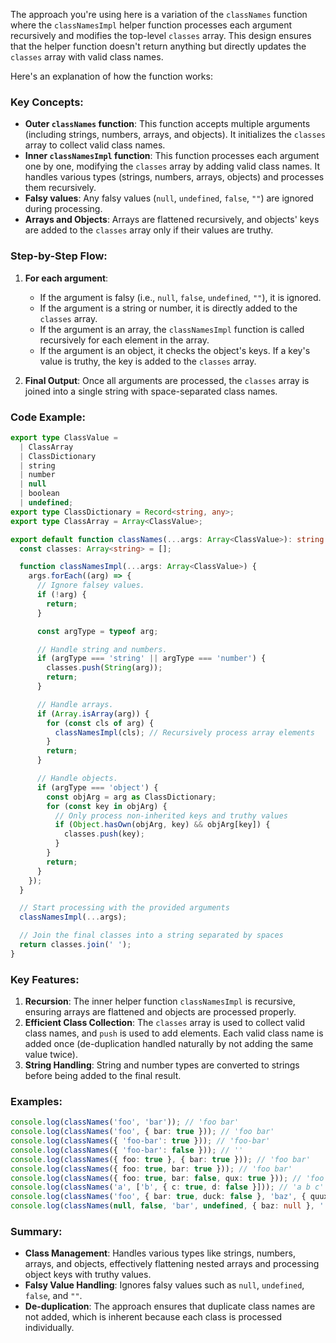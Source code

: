 The approach you're using here is a variation of the `classNames` function where the `classNamesImpl` helper function processes each argument recursively and modifies the top-level `classes` array. This design ensures that the helper function doesn't return anything but directly updates the `classes` array with valid class names.

Here's an explanation of how the function works:

### Key Concepts:
- **Outer `classNames` function**: This function accepts multiple arguments (including strings, numbers, arrays, and objects). It initializes the `classes` array to collect valid class names.
- **Inner `classNamesImpl` function**: This function processes each argument one by one, modifying the `classes` array by adding valid class names. It handles various types (strings, numbers, arrays, objects) and processes them recursively.
- **Falsy values**: Any falsy values (`null`, `undefined`, `false`, `""`) are ignored during processing.
- **Arrays and Objects**: Arrays are flattened recursively, and objects' keys are added to the `classes` array only if their values are truthy.

### Step-by-Step Flow:
1. **For each argument**:
   - If the argument is falsy (i.e., `null`, `false`, `undefined`, `""`), it is ignored.
   - If the argument is a string or number, it is directly added to the `classes` array.
   - If the argument is an array, the `classNamesImpl` function is called recursively for each element in the array.
   - If the argument is an object, it checks the object's keys. If a key's value is truthy, the key is added to the `classes` array.

2. **Final Output**: Once all arguments are processed, the `classes` array is joined into a single string with space-separated class names.

### Code Example:

```typescript
export type ClassValue =
  | ClassArray
  | ClassDictionary
  | string
  | number
  | null
  | boolean
  | undefined;
export type ClassDictionary = Record<string, any>;
export type ClassArray = Array<ClassValue>;

export default function classNames(...args: Array<ClassValue>): string {
  const classes: Array<string> = [];

  function classNamesImpl(...args: Array<ClassValue>) {
    args.forEach((arg) => {
      // Ignore falsey values.
      if (!arg) {
        return;
      }

      const argType = typeof arg;

      // Handle string and numbers.
      if (argType === 'string' || argType === 'number') {
        classes.push(String(arg));
        return;
      }

      // Handle arrays.
      if (Array.isArray(arg)) {
        for (const cls of arg) {
          classNamesImpl(cls); // Recursively process array elements
        }
        return;
      }

      // Handle objects.
      if (argType === 'object') {
        const objArg = arg as ClassDictionary;
        for (const key in objArg) {
          // Only process non-inherited keys and truthy values
          if (Object.hasOwn(objArg, key) && objArg[key]) {
            classes.push(key);
          }
        }
        return;
      }
    });
  }

  // Start processing with the provided arguments
  classNamesImpl(...args);

  // Join the final classes into a string separated by spaces
  return classes.join(' ');
}
```

### Key Features:
1. **Recursion**: The inner helper function `classNamesImpl` is recursive, ensuring arrays are flattened and objects are processed properly.
2. **Efficient Class Collection**: The `classes` array is used to collect valid class names, and `push` is used to add elements. Each valid class name is added once (de-duplication handled naturally by not adding the same value twice).
3. **String Handling**: String and number types are converted to strings before being added to the final result.

### Examples:

```typescript
console.log(classNames('foo', 'bar')); // 'foo bar'
console.log(classNames('foo', { bar: true })); // 'foo bar'
console.log(classNames({ 'foo-bar': true })); // 'foo-bar'
console.log(classNames({ 'foo-bar': false })); // ''
console.log(classNames({ foo: true }, { bar: true })); // 'foo bar'
console.log(classNames({ foo: true, bar: true })); // 'foo bar'
console.log(classNames({ foo: true, bar: false, qux: true })); // 'foo qux'
console.log(classNames('a', ['b', { c: true, d: false }])); // 'a b c'
console.log(classNames('foo', { bar: true, duck: false }, 'baz', { quux: true })); // 'foo bar baz quux'
console.log(classNames(null, false, 'bar', undefined, { baz: null }, '')); // 'bar'
```

### Summary:
- **Class Management**: Handles various types like strings, numbers, arrays, and objects, effectively flattening nested arrays and processing object keys with truthy values.
- **Falsy Value Handling**: Ignores falsy values such as `null`, `undefined`, `false`, and `""`.
- **De-duplication**: The approach ensures that duplicate class names are not added, which is inherent because each class is processed individually.